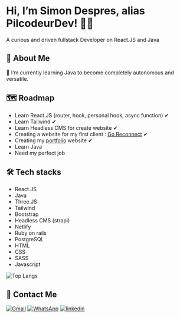 
# Hi, I’m Simon Despres, alias PilcodeurDev! 👋🏻

A curious and driven fullstack Developer on React.JS and Java
## 🚀 About Me

🧠 I'm currently learning Java to become completely autonomous and versatile.

## 🗺 Roadmap

- Learn React.JS (router, hook, personal hook, async function) ✔
- Learn Tailwind ✔
- Learn Headless CMS for create website  ✔
- Creating a website for my first client : [Go Reconnect](https://goreconnect.ch/) ✔
- Creating my [portfolio](https://despres-simon.com/) website ✔
- Learn Java 
- Need my perfect job

## 🛠 Tech stacks


- React.JS
- Java
- Three.JS
- Tailwind
- Bootstrap
- Headless CMS (strapi)
- Netlify
- Ruby on rails
- PostgreSQL
- HTML 
- CSS
- SASS
- Javascript


![Top Langs](https://github-readme-stats.vercel.app/api/top-langs/?username=PilcodeurDev&theme=dark&layout=compact)

## 🔗 Contact Me

[![Gmail](https://img.shields.io/badge/Gmail-D14836?style=for-the-badge&logo=gmail&logoColor=white)](mailto:simondprs62790@gmail.com)
[![WhatsApp](https://img.shields.io/badge/WhatsApp-25D366?style=for-the-badge&logo=whatsapp&logoColor=white)](https://wa.me/33614421780)
[![linkedin](https://img.shields.io/badge/linkedin-0A66C2?style=for-the-badge&logo=linkedin&logoColor=white)](https://www.linkedin.com/in/simondespres/)
